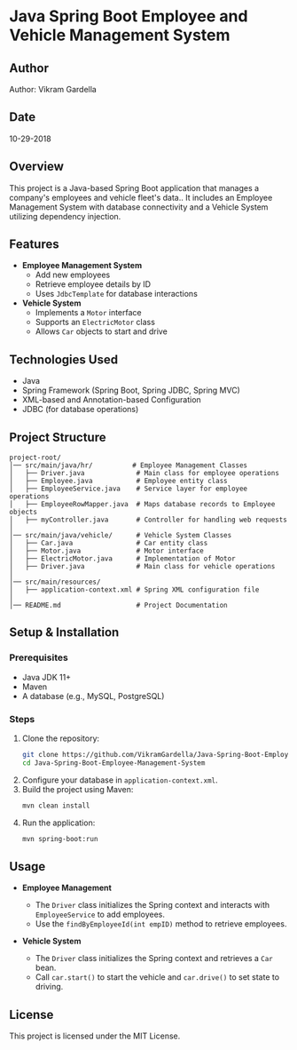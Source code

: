 # Java Spring Boot Employee and Vehicle Management System

## Author
Author: Vikram Gardella

## Date
10-29-2018

## Overview
This project is a Java-based Spring Boot application that manages a company's employees and vehicle fleet's data.. It includes an Employee Management System with database connectivity and a Vehicle System utilizing dependency injection.

## Features
- **Employee Management System**
  - Add new employees
  - Retrieve employee details by ID
  - Uses `JdbcTemplate` for database interactions
- **Vehicle System**
  - Implements a `Motor` interface
  - Supports an `ElectricMotor` class
  - Allows `Car` objects to start and drive

## Technologies Used
- Java
- Spring Framework (Spring Boot, Spring JDBC, Spring MVC)
- XML-based and Annotation-based Configuration
- JDBC (for database operations)

## Project Structure
```
project-root/
│── src/main/java/hr/          # Employee Management Classes
│   ├── Driver.java             # Main class for employee operations
│   ├── Employee.java           # Employee entity class
│   ├── EmployeeService.java    # Service layer for employee operations
│   ├── EmployeeRowMapper.java  # Maps database records to Employee objects
│   ├── myController.java       # Controller for handling web requests
│
│── src/main/java/vehicle/      # Vehicle System Classes
│   ├── Car.java                # Car entity class
│   ├── Motor.java              # Motor interface
│   ├── ElectricMotor.java      # Implementation of Motor
│   ├── Driver.java             # Main class for vehicle operations
│
│── src/main/resources/
│   ├── application-context.xml # Spring XML configuration file
│
│── README.md                   # Project Documentation
```

## Setup & Installation
### Prerequisites
- Java JDK 11+
- Maven
- A database (e.g., MySQL, PostgreSQL)

### Steps
1. Clone the repository:
   ```sh
   git clone https://github.com/VikramGardella/Java-Spring-Boot-Employee-Management-System.git
   cd Java-Spring-Boot-Employee-Management-System
   ```
2. Configure your database in `application-context.xml`.
3. Build the project using Maven:
   ```sh
   mvn clean install
   ```
4. Run the application:
   ```sh
   mvn spring-boot:run
   ```

## Usage
- **Employee Management**
  - The `Driver` class initializes the Spring context and interacts with `EmployeeService` to add employees.
  - Use the `findByEmployeeId(int empID)` method to retrieve employees.

- **Vehicle System**
  - The `Driver` class initializes the Spring context and retrieves a `Car` bean.
  - Call `car.start()` to start the vehicle and `car.drive()` to set state to driving.

## License
This project is licensed under the MIT License.
